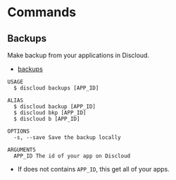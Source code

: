 # Commands

## Backups

Make backup from your applications in Discloud.

- [backups](#backups)

```sh-session
USAGE
  $ discloud backups [APP_ID]

ALIAS
  $ discloud backup [APP_ID]
  $ discloud bkp [APP_ID]
  $ discloud b [APP_ID]

OPTIONS
  -s, --save Save the backup locally

ARGUMENTS
  APP_ID The id of your app on Discloud
```

- If does not contains `APP_ID`, this get all of your apps.
